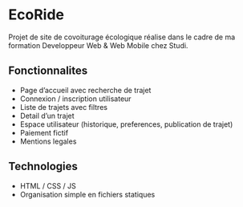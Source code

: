 # EcoRide

Projet de site de covoiturage écologique réalise dans le cadre de ma formation Developpeur Web & Web Mobile chez Studi.

## Fonctionnalites
- Page d’accueil avec recherche de trajet
- Connexion / inscription utilisateur
- Liste de trajets avec filtres
- Detail d’un trajet
- Espace utilisateur (historique, preferences, publication de trajet)
- Paiement fictif
- Mentions legales

## Technologies
- HTML / CSS / JS
- Organisation simple en fichiers statiques
